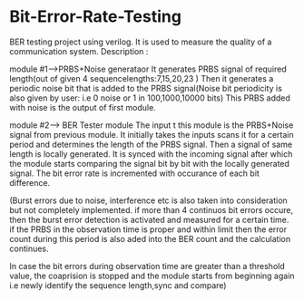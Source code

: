 # Bit-Error-Rate-Testing
BER testing project using verilog. It is used to measure the quality of a communication system. 
Description : 

module #1-->PRBS+Noise generataor
It generates PRBS signal of required length(out of given 4 sequencelengths:7,15,20,23 )
Then it generates a periodic noise bit that is added to the PRBS signal(Noise bit periodicity is also given by user: i.e 0 noise or 1 in 100,1000,10000 bits)
This PRBS added with noise is the output of first module.

module #2--> BER Tester module
The input t this module is the PRBS+Noise signal from previous module.
It initially takes the inputs scans it for a certain period and determines the length of the PRBS signal.
Then a signal of same length is locally generated.
It is synced with the incoming signal after which the module starts comparing the signal bit by bit with the locally generated signal.
The bit error rate is incremented with occurance of each bit difference.

(Burst errors due to noise, interference etc is also taken into consideration but not completely implemented.
if more than 4 continuos bit errors occure, then the burst error detection is activated and measured for a certain time. if the PRBS in the observation time is proper and within limit then the error count during this period is also aded into the BER count and the calculation continues.

In case the bit errors during observation time are greater than a threshold value, the coaprision is stopped and the module starts from beginning again i.e newly identify the sequence length,sync and compare)

